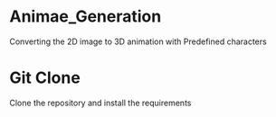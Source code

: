# Animae_Generation
Converting the 2D image to 3D animation with Predefined characters



# Git Clone 
Clone the repository and install the requirements

#